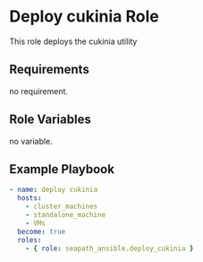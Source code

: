 # Deploy cukinia Role

This role deploys the cukinia utility

## Requirements

no requirement.

## Role Variables

no variable.

## Example Playbook

```yaml
- name: deploy cukinia
  hosts:
    - cluster_machines
    - standalone_machine
    - VMs
  become: true
  roles:
    - { role: seapath_ansible.deploy_cukinia }
```
